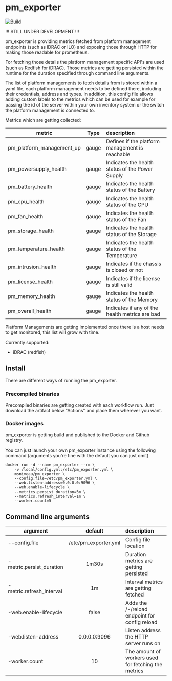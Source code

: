 # pm_exporter

[![Build](https://github.com/GPORTALcloud/pm_exporter/actions/workflows/pm_exporter.yml/badge.svg?branch=main)](https://github.com/GPORTALcloud/pm_exporter/actions/workflows/pm_exporter.yml)

!!! STILL UNDER DEVELOPMENT !!!

pm_exporter is providing metrics fetched from platform management endpoints (such as iDRAC or ILO) and exposing those through HTTP for making those readable for prometheus.

For fetching those details the platform management specific API's are used (such as Redfish for iDRAC).
Those metrics are getting persisted within the runtime for the duration specified through command line arguments.

The list of platform managements to fetch details from is stored within a yaml file, each platform management needs to be defined there,
including their credentials, address and types. In addition, this config file allows adding
custom labels to the metrics which can be used for example for passing the id of the server within your
own inventory system or the switch the platform management is connected to.

Metrics which are getting collected:

| metric                         | Type    | description                                     |
| ------------------------------ |:-------:| :-----------------------------------------------|
| pm_platform_management_up      | gauge   | Defines if the platform management is reachable |
| pm_powersupply_health          | gauge   | Indicates the health status of the Power Supply |
| pm_battery_health              | gauge   | Indicates the health status of the Battery      |
| pm_cpu_health                  | gauge   | Indicates the health status of the CPU          |
| pm_fan_health                  | gauge   | Indicates the health status of the Fan          |
| pm_storage_health              | gauge   | Indicates the health status of the Storage      |
| pm_temperature_health          | gauge   | Indicates the health status of the Temperature  |
| pm_intrusion_health            | gauge   | Indicates if the chassis is closed or not       |
| pm_license_health              | gauge   | Indicates if the license is still valid         |
| pm_memory_health               | gauge   | Indicates the health status of the Memory       |
| pm_overall_health              | gauge   | Indicates if any of the health metrics are bad  |

Platform Managements are getting implemented once there is a host needs to get monitored, this list will grow with time.

Currently supported:
* iDRAC (redfish)


## Install
There are different ways of running the pm_exporter.

### Precompiled binaries
Precompiled binaries are getting created with each workflow run. Just download the artifact below "Actions" and
place them wherever you want.

### Docker images
pm_exporter is getting build and published to the Docker and Github registry.

You can just launch your own pm_exporter instance using the following command (arguments you're fine with the default you can just omit)

```
docker run -d --name pm_exporter --rm \
    -v /local/config.yml:/etc/pm_exporter.yml \
    msniveau/pm_exporter \
    --config.file=/etc/pm_exporter.yml \
    --web.listen-address=0.0.0.0:9096 \
    --web.enable-lifecycle \
    --metrics.persist_duration=5m \
    --metrics.refresh_interval=1m \
    --worker.count=5
```

## Command line arguments
| argument                  | default                | description                                            |
| ------------------------- |:----------------------:| :------------------------------------------------------|
| --config.file             | /etc/pm_exporter.yml   | Config file location                                   |
| -metric.persist_duration  | 1m30s                  | Duration metrics are getting persisted                 |
| -metric.refresh_interval  | 1m                     | Interval metrics are getting fetched                   |
| -web.enable-lifecycle     | false                  | Adds the /-/reload endpoint for config reload          |
| -web.listen-address       | 0.0.0.0:9096           | Listen address the HTTP server runs on                 |
| -worker.count             | 10                     | The amount of workers used for fetching the metrics    |